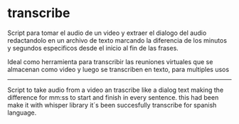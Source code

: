 #   transcribe

Script para tomar el audio de un video y extraer el dialogo del audio redactandolo en un archivo de texto marcando la diferencia de los 
minutos y segundos especificos desde el inicio al fin de las frases.

Ideal como herramienta para transcribir las reuniones virtuales que se almacenan como video y luego se transcriben en texto, para multiples 
usos

----------------------------------------------------------------------------------------------------------------------------------------
Script to take audio from a video an trascribe like a dialog text making the difference for mm:ss to start and finish in every sentence.
this had been make it with whisper library it´s been succesfully transcribe for spanish language.
